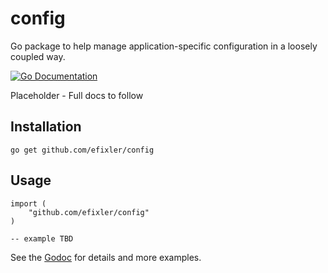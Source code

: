 # config
Go package to help manage application-specific configuration in a loosely coupled way. 

[![Go Documentation](http://img.shields.io/badge/go-documentation-blue.svg?style=flat-square)][godocs]

[godocs]: https://godoc.org/github.com/efixler/config

Placeholder - Full docs to follow


## Installation

`go get github.com/efixler/config`

## Usage

````
import (
	"github.com/efixler/config"
)

-- example TBD
 ````

See the [Godoc](https://godoc.org/github.com/efixler/config) for details and more examples. 
